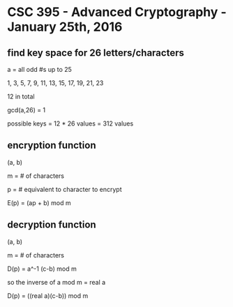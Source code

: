 # CSC 395 - Advanced Cryptography - January 25th, 2016

## find key space for 26 letters/characters

a = all odd #s up to 25

1, 3, 5, 7, 9, 11, 13, 15, 17, 19, 21, 23

12 in total

gcd(a,26) = 1

possible keys = 12 * 26 values = 312 values

## encryption function

(a, b)

m = # of characters

p = # equivalent to character to encrypt

E(p) = (ap + b) mod m

## decryption function

(a, b)

m = # of characters

D(p) = a^-1 (c-b) mod m

so the inverse of a mod m = real a

D(p) = ((real a)(c-b)) mod m

